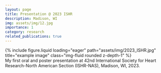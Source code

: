 ```yaml
---
layout: page
title: Presentation @ 2023 ISHR
description: Madison, WI
img: assets/img/12.jpg
importance: 1
category: research
related_publications: true
---
```




<div class="row">
    <div class="col-sm mt-3 mt-md-0">
        {% include figure.liquid loading="eager" path="assets/img/2023_ISHR.jpg" title="example image" class="img-fluid rounded z-depth-1" %}
    </div>
</div>
<div class="caption">
    My first oral and poster presentation at 42nd International Society for Heart Research-North American Section (ISHR-NAS), Madison, WI, 2023.
</div>

